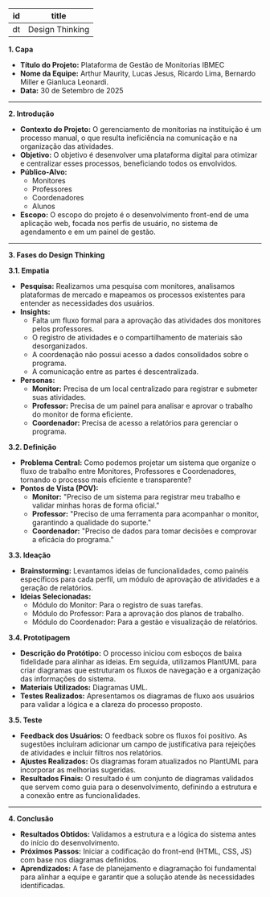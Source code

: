 | id  | title          |
|-----|----------------|
| dt  | Design Thinking|

**1. Capa**

* **Título do Projeto:** Plataforma de Gestão de Monitorias IBMEC
* **Nome da Equipe:** Arthur Maurity, Lucas Jesus, Ricardo Lima, Bernardo Miller e Gianluca Leonardi.
* **Data:** 30 de Setembro de 2025

---

**2. Introdução**

* **Contexto do Projeto:** O gerenciamento de monitorias na instituição é um processo manual, o que resulta ineficiência na comunicação e na organização das atividades.
* **Objetivo:** O objetivo é desenvolver uma plataforma digital para otimizar e centralizar esses processos, beneficiando todos os envolvidos.
* **Público-Alvo:**
    * Monitores
    * Professores
    * Coordenadores
    * Alunos
* **Escopo:** O escopo do projeto é o desenvolvimento front-end de uma aplicação web, focada nos perfis de usuário, no sistema de agendamento e em um painel de gestão.

---

**3. Fases do Design Thinking**

**3.1. Empatia**

* **Pesquisa:** Realizamos uma pesquisa com monitores, analisamos plataformas de mercado e mapeamos os processos existentes para entender as necessidades dos usuários.
* **Insights:**
    * Falta um fluxo formal para a aprovação das atividades dos monitores pelos professores.
    * O registro de atividades e o compartilhamento de materiais são desorganizados.
    * A coordenação não possui acesso a dados consolidados sobre o programa.
    * A comunicação entre as partes é descentralizada.
* **Personas:**
    * **Monitor:** Precisa de um local centralizado para registrar e submeter suas atividades.
    * **Professor:** Precisa de um painel para analisar e aprovar o trabalho do monitor de forma eficiente.
    * **Coordenador:** Precisa de acesso a relatórios para gerenciar o programa.

**3.2. Definição**

* **Problema Central:** Como podemos projetar um sistema que organize o fluxo de trabalho entre Monitores, Professores e Coordenadores, tornando o processo mais eficiente e transparente?
* **Pontos de Vista (POV):**
    * **Monitor:** "Preciso de um sistema para registrar meu trabalho e validar minhas horas de forma oficial."
    * **Professor:** "Preciso de uma ferramenta para acompanhar o monitor, garantindo a qualidade do suporte."
    * **Coordenador:** "Preciso de dados para tomar decisões e comprovar a eficácia do programa."

**3.3. Ideação**

* **Brainstorming:** Levantamos ideias de funcionalidades, como painéis específicos para cada perfil, um módulo de aprovação de atividades e a geração de relatórios.
* **Ideias Selecionadas:**
    * Módulo do Monitor: Para o registro de suas tarefas.
    * Módulo do Professor: Para a aprovação dos planos de trabalho.
    * Módulo do Coordenador: Para a gestão e visualização de relatórios.

**3.4. Prototipagem**

* **Descrição do Protótipo:** O processo iniciou com esboços de baixa fidelidade para alinhar as ideias. Em seguida, utilizamos PlantUML para criar diagramas que estruturam os fluxos de navegação e a organização das informações do sistema.
* **Materiais Utilizados:** Diagramas UML.
* **Testes Realizados:** Apresentamos os diagramas de fluxo aos usuários para validar a lógica e a clareza do processo proposto.

**3.5. Teste**

* **Feedback dos Usuários:** O feedback sobre os fluxos foi positivo. As sugestões incluíram adicionar um campo de justificativa para rejeições de atividades e incluir filtros nos relatórios.
* **Ajustes Realizados:** Os diagramas foram atualizados no PlantUML para incorporar as melhorias sugeridas.
* **Resultados Finais:** O resultado é um conjunto de diagramas validados que servem como guia para o desenvolvimento, definindo a estrutura e a conexão entre as funcionalidades.

---

**4. Conclusão**

* **Resultados Obtidos:** Validamos a estrutura e a lógica do sistema antes do início do desenvolvimento.
* **Próximos Passos:** Iniciar a codificação do front-end (HTML, CSS, JS) com base nos diagramas definidos.
* **Aprendizados:** A fase de planejamento e diagramação foi fundamental para alinhar a equipe e garantir que a solução atende às necessidades identificadas.





